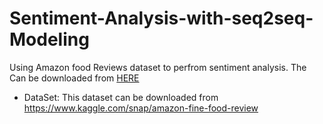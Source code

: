 # Sentiment-Analysis-with-seq2seq-Modeling
Using Amazon food Reviews dataset to perfrom sentiment analysis. The Can be downloaded from <a href="https://www.kaggle.com/snap/amazon-fine-food-reviews">HERE</a>  
<ul>
  <li>DataSet: This dataset can be downloaded from  
               <a href="https://www.kaggle.com/snap/amazon-fine-food-reviews">https://www.kaggle.com/snap/amazon-fine-food-review</a>  
